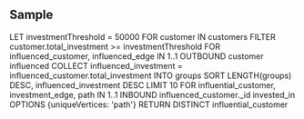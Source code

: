 ## Sample

LET investmentThreshold = 50000
FOR customer IN customers
  FILTER customer.total_investment >= investmentThreshold
  FOR influenced_customer, influenced_edge IN 1..1 OUTBOUND customer influenced
    COLLECT influenced_investment = influenced_customer.total_investment INTO groups
    SORT LENGTH(groups) DESC, influenced_investment DESC
    LIMIT 10
    FOR influential_customer, investment_edge, path IN 1..1 INBOUND influenced_customer._id invested_in
      OPTIONS {uniqueVertices: 'path'}
      RETURN DISTINCT influential_customer